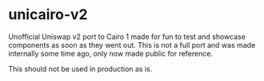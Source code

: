 # unicairo-v2

Unofficial Uniswap v2 port to Cairo 1 made for fun to test and showcase
components as soon as they went out. This is not a full port and was made
internally some time ago, only now made public for reference.

This should not be used in production as is.
